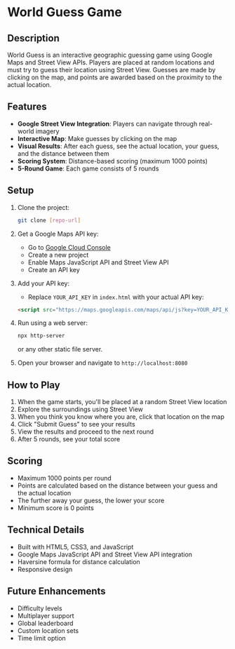 # World Guess Game

## Description

World Guess is an interactive geographic guessing game using Google Maps and Street View APIs. Players are placed at random locations and must try to guess their location using Street View. Guesses are made by clicking on the map, and points are awarded based on the proximity to the actual location.

## Features

- **Google Street View Integration**: Players can navigate through real-world imagery
- **Interactive Map**: Make guesses by clicking on the map
- **Visual Results**: After each guess, see the actual location, your guess, and the distance between them
- **Scoring System**: Distance-based scoring (maximum 1000 points)
- **5-Round Game**: Each game consists of 5 rounds

## Setup

1. Clone the project:
   ```bash
   git clone [repo-url]
   ```

2. Get a Google Maps API key:
   - Go to [Google Cloud Console](https://console.cloud.google.com)
   - Create a new project
   - Enable Maps JavaScript API and Street View API
   - Create an API key

3. Add your API key:
   - Replace `YOUR_API_KEY` in `index.html` with your actual API key:
   ```html
   <script src="https://maps.googleapis.com/maps/api/js?key=YOUR_API_KEY"></script>
   ```

4. Run using a web server:
   ```bash
   npx http-server
   ```
   or any other static file server.

5. Open your browser and navigate to `http://localhost:8080`

## How to Play

1. When the game starts, you'll be placed at a random Street View location
2. Explore the surroundings using Street View
3. When you think you know where you are, click that location on the map
4. Click "Submit Guess" to see your results
5. View the results and proceed to the next round
6. After 5 rounds, see your total score

## Scoring

- Maximum 1000 points per round
- Points are calculated based on the distance between your guess and the actual location
- The further away your guess, the lower your score
- Minimum score is 0 points

## Technical Details

- Built with HTML5, CSS3, and JavaScript
- Google Maps JavaScript API and Street View API integration
- Haversine formula for distance calculation
- Responsive design

## Future Enhancements

- Difficulty levels
- Multiplayer support
- Global leaderboard
- Custom location sets
- Time limit option 